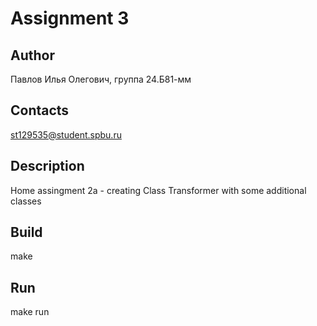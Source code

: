 # Assignment 3
## Author
Павлов Илья Олегович, группа 24.Б81-мм
## Contacts
st129535@student.spbu.ru
## Description
Home assingment 2a - creating Class Transformer with some additional classes 
## Build
make
## Run
make run
